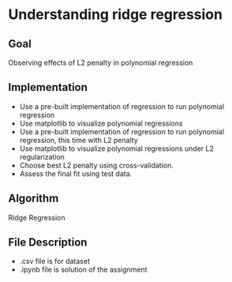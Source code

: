 # Understanding ridge regression
## Goal
Observing effects of L2 penalty in polynomial regression
## Implementation
* Use a pre-built implementation of regression to run polynomial regression
* Use matplotlib to visualize polynomial regressions
* Use a pre-built implementation of regression to run polynomial regression, this time with L2 penalty
* Use matplotlib to visualize polynomial regressions under L2 regularization
* Choose best L2 penalty using cross-validation.
* Assess the final fit using test data.
## Algorithm
Ridge Regression
## File Description
* .csv file is for dataset
* .ipynb file is solution of the assignment
